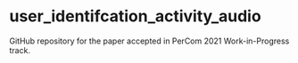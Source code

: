 # user_identifcation_activity_audio
GitHub repository for the paper accepted in PerCom 2021 Work-in-Progress track.
